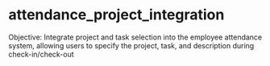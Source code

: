 # attendance_project_integration

Objective:
  Integrate project and task selection into the employee attendance system, allowing users to specify the project, task, and description during check-in/check-out
